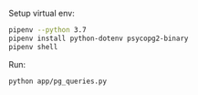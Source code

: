 


Setup virtual env:

```sh
pipenv --python 3.7
pipenv install python-dotenv psycopg2-binary
pipenv shell
```

Run:

```sh
python app/pg_queries.py
```
